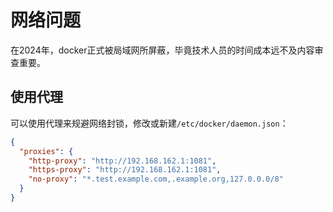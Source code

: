 # 网络问题

在2024年，docker正式被局域网所屏蔽，毕竟技术人员的时间成本远不及内容审查重要。

## 使用代理

可以使用代理来规避网络封锁，修改或新建`/etc/docker/daemon.json`：

```json
{
  "proxies": {
    "http-proxy": "http://192.168.162.1:1081",
    "https-proxy": "http://192.168.162.1:1081",
    "no-proxy": "*.test.example.com,.example.org,127.0.0.0/8"
  }
}
```

